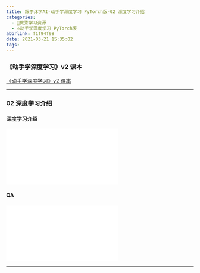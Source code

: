 ```yaml
---
title: 跟李沐学AI-动手学深度学习 PyTorch版-02 深度学习介绍
categories:
  - 🌙优秀学习资源
  - ⭐动手学深度学习 PyTorch版
abbrlink: f1f94f98
date: 2021-03-21 15:35:02
tags:
---
```


### 《动手学深度学习》v2 课本

[《动手学深度学习》v2 课本](http://zh.d2l.ai/)

***

### 02 深度学习介绍

#### 深度学习介绍

<iframe src="//player.bilibili.com/player.html?aid=844692297&bvid=BV1J54y187f9&cid=313098241&page=1" scrolling="no" border="0" frameborder="no" framespacing="0" allowfullscreen="true"> </iframe>

<!--more-->

#### QA

<iframe src="//player.bilibili.com/player.html?aid=844692297&bvid=BV1J54y187f9&cid=315208857&page=2" scrolling="no" border="0" frameborder="no" framespacing="0" allowfullscreen="true"> </iframe>

***
